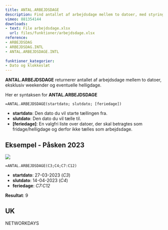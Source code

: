 ```yaml
---
title: ANTAL.ARBEJDSDAGE
description: Find antallet af arbejdsdage mellem to datoer, med styring af weekender.
vimeo: 881354144
downloads: 
- text: File arbejdsdage.xlsx
  url: files/funktioner/arbejdsdage.xlsx
reference: 
- ARBEJDSDAG
- ARBEJDSDAG.INTL
- ANTAL.ARBEJDSDAGE.INTL
 
funktioner_kategorier:
- Dato og klokkeslæt
---
```


**ANTAL.ARBEJDSDAGE** returnerer antallet af arbejdsdage mellem to datoer, eksklusiv weekender og eventuelle helligdage.

<!--more-->

Her er syntaksen for **ANTAL.ARBEJDSDAGE**

    =ANTAL.ARBEJDSDAGE(startdato; slutdato; [feriedage])

- **startdato**: Den dato du vil starte tællingen fra.
- **slutdato**: Den dato du vil tælle til.
- **[feriedage]**: En valgfri liste over datoer, der skal betragtes som fridage/helligdage og derfor ikke tælles som arbejdsdage.

## Eksempel - Påsken 2023

![](/image/antal-arbejdsdage.jpg)

    =ANTAL.ARBEJDSDAGE(C3;C4;C7:C12)

- **startdato**: 27-03-2023 (*C3*)
- **slutdato**: 14-04-2023 (*C4*)
- **feriedage**: *C7:C12*

**Resultat**: 9

## UK
NETWORKDAYS